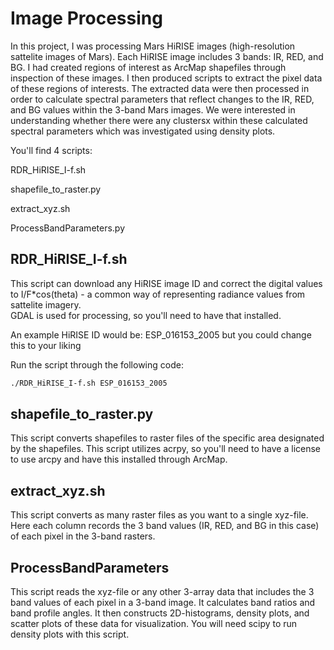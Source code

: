 # Image Processing

In this project, I was processing Mars HiRISE images (high-resolution sattelite images of Mars).
Each HiRISE image includes 3 bands: IR, RED, and BG. 
I had created regions of interest as ArcMap shapefiles through inspection of these images. 
I then produced scripts to extract the pixel data of these regions of interests. 
The extracted data were then processed in order to calculate spectral parameters that reflect changes to the IR, RED, and BG values within the 3-band Mars images. 
We were interested in understanding whether there were any clustersx within these calculated spectral parameters which was investigated using density plots. 

You'll find 4 scripts:

RDR_HiRISE_I-f.sh

shapefile_to_raster.py

extract_xyz.sh

ProcessBandParameters.py  

## RDR_HiRISE_I-f.sh

This script can download any HiRISE image ID and correct the digital values to I/F*cos(theta) - a common way of representing radiance values from sattelite imagery.  
GDAL is used for processing, so you'll need to have that installed.

An example HiRISE ID would be: ESP_016153_2005 but you could change this to your liking

Run the script through the following code: 

```bash
./RDR_HiRISE_I-f.sh ESP_016153_2005 
```
## shapefile_to_raster.py

This script converts shapefiles to raster files of the specific area designated by the shapefiles. 
This script utilizes acrpy, so you'll need to have a license to use arcpy and have this installed through ArcMap. 

## extract_xyz.sh

This script converts as many raster files as you want to a single xyz-file.
Here each column records the 3 band values (IR, RED, and BG in this case) of each pixel in the 3-band rasters.

## ProcessBandParameters

This script reads the xyz-file or any other 3-array data that includes the 3 band values of each pixel in a 3-band image.
It calculates band ratios and band profile angles. 
It then constructs 2D-histograms, density plots, and scatter plots of these data for visualization. 
You will need scipy to run density plots with this script. 


 
